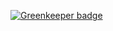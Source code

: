 

[![Greenkeeper badge](https://badges.greenkeeper.io/vincentmorneau/animapex-heroku.svg)](https://greenkeeper.io/)